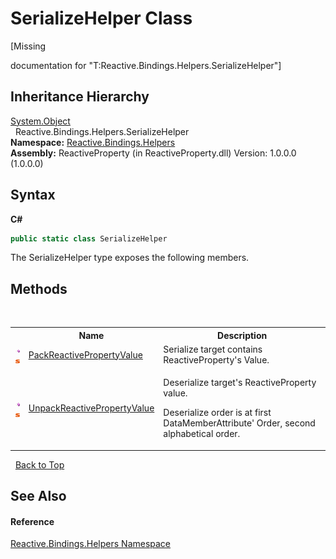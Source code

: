 # SerializeHelper Class
 

\[Missing <summary> documentation for "T:Reactive.Bindings.Helpers.SerializeHelper"\]


## Inheritance Hierarchy
<a href="http://msdn2.microsoft.com/en-us/library/e5kfa45b" target="_blank">System.Object</a><br />&nbsp;&nbsp;Reactive.Bindings.Helpers.SerializeHelper<br />
**Namespace:**&nbsp;<a href="9bba139e-262b-7b33-c6e0-d6f602566841">Reactive.Bindings.Helpers</a><br />**Assembly:**&nbsp;ReactiveProperty (in ReactiveProperty.dll) Version: 1.0.0.0 (1.0.0.0)

## Syntax

**C#**<br />
``` C#
public static class SerializeHelper
```

The SerializeHelper type exposes the following members.


## Methods
&nbsp;<table><tr><th></th><th>Name</th><th>Description</th></tr><tr><td>![Public method](media/pubmethod.gif "Public method")![Static member](media/static.gif "Static member")</td><td><a href="42397e3c-33af-57bb-2647-1473e266f065">PackReactivePropertyValue</a></td><td>
Serialize target contains ReactiveProperty's Value.</td></tr><tr><td>![Public method](media/pubmethod.gif "Public method")![Static member](media/static.gif "Static member")</td><td><a href="268605df-5aa0-33f4-d933-4ecd9abeadbc">UnpackReactivePropertyValue</a></td><td>

Deserialize target's ReactiveProperty value.

Deserialize order is at first DataMemberAttribute' Order, second alphabetical order.</td></tr></table>&nbsp;
<a href="#serializehelper-class">Back to Top</a>

## See Also


#### Reference
<a href="9bba139e-262b-7b33-c6e0-d6f602566841">Reactive.Bindings.Helpers Namespace</a><br />